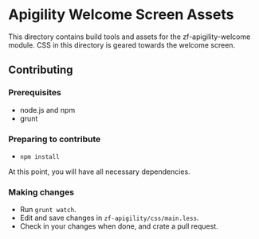Apigility Welcome Screen Assets
===============================

This directory contains build tools and assets for the zf-apigility-welcome module. CSS
in this directory is geared towards the welcome screen.

Contributing
------------

### Prerequisites

- node.js and npm
- grunt

### Preparing to contribute

- `npm install`

At this point, you will have all necessary dependencies. 

### Making changes

- Run `grunt watch`.
- Edit and save changes in `zf-apigility/css/main.less`.
- Check in your changes when done, and crate a pull request.
